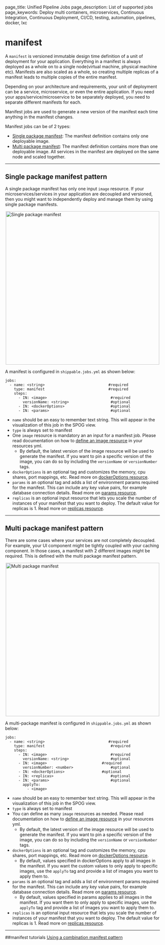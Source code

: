 page_title: Unified Pipeline Jobs
page_description: List of supported jobs
page_keywords: Deploy multi containers, microservices, Continuous Integration, Continuous Deployment, CI/CD, testing, automation, pipelines, docker, lxc

# manifest

A `manifest` is versioned immutable design time definition of a unit of deployment for your application. Everything in a manifest is always deployed as a whole on to a single node(virtual machine, physical machine etc). Manifests are also scaled as a whole, so creating multiple replicas of a manifest leads to multiple copies of the entire manifest.

Depending on your architecture and requirements, your unit of deployment can be a service, microservice, or even the entire application. If you need your apps/service/microservice to be separately deployed, you need to separate different manifests for each.

Manifest jobs are used to generate a new version of the manifest each time anything in the manifest changes.

Manifest jobs can be of 2 types:

* [Single package manifest](#single): The manifest definition contains only one deployable image.
* [Multi package manifest](#multi): The manifest definition contains more than one deployable image. All services in the manifest are deployed on the same node and scaled together.

---
<a name="single"></a>
## Single package manifest pattern

A single package manifest has only one input `image` resource. If your microservices/services in your application are decoupled and versioned, then you might want to independently deploy and manage them by using single package manifests.

<img src="../../images/jobs/singlePackageManifest.png" alt="Single package manifest" style="width:500px;vertical-align: middle;display: block;margin-left: auto;margin-right: auto;"/>

A manifest is configured in `shippable.jobs.yml` as shown below:

```
jobs:
  - name: <string>                             #required
    type: manifest                             #required
    steps:
      - IN: <image>                       		#required
        versionName: <string>           		#optional
      - IN: <dockerOptions>                   	#optional
      - IN: <params>                      		#optional
```

* `name` should be an easy to remember text string. This will appear in the visualization of this job in the SPOG view.
* `type` is always set to manifest
* One `image` resource is mandatory an an input for a manifest job. Please read documentation on how to [define an image resource](../resources/image/) in your resources yml.
	* By default, the latest version of the image resource will be used to generate the manifest. If you want to pin a specific version of the image, you can do so by including the `versionName` or `versionNumber` tags.
* `dockerOptions` is an optional tag and customizes the memory, cpu shares, port mappings, etc. Read more on [dockerOptions resource](../resources/dockerOptions/).
* `params` is an optional tag and adds a list of environment params required for the manifest. This can include any key value pairs, for example database connection details. Read more on [params resource](../resources/params/).
* `replicas` is an optional input resource that lets you scale the number of instances of your manifest that you want to deploy. The default value for replicas is 1. Read more on [replicas resource](../resources/replicas/).

---
<a name="multi"></a>
## Multi package manifest pattern
There are some cases where your services are not completely decoupled. For example, your UI component might be tightly coupled with your caching component. In those cases, a manifest with 2 different images might be required. This is defined with the multi package manifest pattern.

<img src="../../images/jobs/multiPackageManifest.png" alt="Multi package manifest" style="width:500px;vertical-align: middle;display: block;margin-left: auto;margin-right: auto;"/>

A multi-package manifest is configured in `shippable.jobs.yml` as shown below:

```
jobs:
  - name: <string>                             #required
    type: manifest                            	#required
    steps:
      - IN: <image>                       		#required
        versionName: <string>            		#optional
      - IN: <image>                        	#required
        versionNumber: <number>           		#optional
      - IN: <dockerOptions>                	#optional
      - IN: <replicas>							#optional
      - IN: <params>                      		#optional
        applyTo:
          - <image>
```

* `name` should be an easy to remember text string. This will appear in the visualization of this job in the SPOG view.
* `type` is always set to manifest
* You can define as many `image` resources as needed. Please read documentation on how to [define an image resource](../resources/image/) in your resources yml.
	* By default, the latest version of the image resource will be used to generate the manifest. If you want to pin a specific version of the image, you can do so by including the `versionName` or `versionNumber` tags.
* `dockerOptions` is an optional tag and customizes the memory, cpu shares, port mappings, etc. Read more on [dockerOptions resource](../resources/dockerOptions/).
	* 	By default, values specified in dockerOptions apply to all images in the manifest. If you want the custom values to only apply to specific images, use the `applyTo` tag and provide a list of images you want to apply them to.
* `params` is an optional tag and adds a list of environment params required for the manifest. This can include any key value pairs, for example database connection details. Read more on [params resource](../resources/params/).
	* 	By default, values specified in params applies to all images in the manifest. If you want them to only apply to specific images, use the `applyTo` tag and provide a list of images you want to apply them to.
* `replicas` is an optional input resource that lets you scale the number of instances of your manifest that you want to deploy. The default value for replicas is 1. Read more on [replicas resource](../resources/replicas/).


---

##manifest tutorials
[Using a combination manifest pattern](../../tutorials/usingCombinationManifests/])

